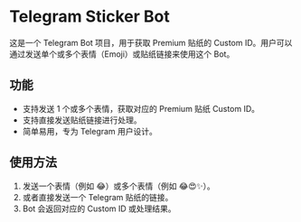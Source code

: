 # Telegram Sticker Bot

这是一个 Telegram Bot 项目，用于获取 Premium 贴纸的 Custom ID。用户可以通过发送单个或多个表情（Emoji）或贴纸链接来使用这个 Bot。

## 功能
- 支持发送 1 个或多个表情，获取对应的 Premium 贴纸 Custom ID。
- 支持直接发送贴纸链接进行处理。
- 简单易用，专为 Telegram 用户设计。

## 使用方法
1. 发送一个表情（例如 😂）或多个表情（例如 😂😍✨）。
2. 或者直接发送一个 Telegram 贴纸的链接。
3. Bot 会返回对应的 Custom ID 或处理结果。
